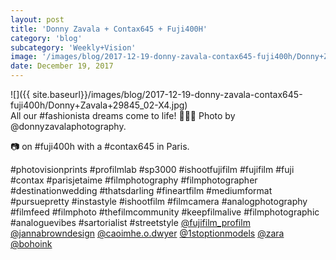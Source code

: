 ```yaml
---
layout: post
title: 'Donny Zavala + Contax645 + Fuji400H'
category: 'blog'
subcategory: 'Weekly+Vision'
image: '/images/blog/2017-12-19-donny-zavala-contax645-fuji400h/Donny+Zavala+29845_02-X4.jpg'
date: December 19, 2017
---
```


![]({{ site.baseurl}}/images/blog/2017-12-19-donny-zavala-contax645-fuji400h/Donny+Zavala+29845_02-X4.jpg)  
All our #fashionista dreams come to life! 🙌💃🏼 Photo by @donnyzavalaphotography.

📷 on #fuji400h with a #contax645 in Paris.

#photovisionprints #profilmlab #sp3000 #ishootfujifilm #fujifilm #fuji #contax #parisjetaime #filmphotography #filmphotographer #destinationwedding  #thatsdarling #fineartfilm #mediumformat #pursuepretty #instastyle #ishootfilm #filmcamera #analogphotography #filmfeed #filmphoto #thefilmcommunity #keepfilmalive #filmphotographic #analoguevibes #sartorialist #streetstyle [@fujifilm_profilm](http://www.fujifilmusa.com/products/film_photography/index.html) [@jannabrowndesign](http://www.jannabrowndesign.com/) [@caoimhe.o.dwyer](http://www.instagram.com/caoimhe.o.dwyer/) [@1stoptionmodels](http://www.1stoption.ie/) [@zara](http://www.zara.com/) [@bohoink](http://www.bohemianink.com/)

